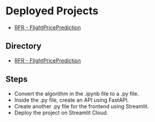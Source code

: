 # Deployed Projects

- [RFR - FlightPricePrediction](https://himanshu-03-flight-prediction-system-streamlit-app-fkj7k0.streamlit.app/)


## Directory 

- [RFR - FlightPricePrediction](/Deployed%20Projects%2FRFR_FlightPricePrediction)

## Steps

- Convert the algorithm in the .ipynb file to a .py file.
- Inside the .py file, create an API using FastAPI.
- Create another .py file for the frontend using Streamlit.
- Deploy the project on Streamlit Cloud.
